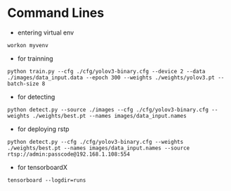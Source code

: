 # Command Lines

+ entering virtual env

```shell
workon myvenv
```





+ for trainning

```shell
python train.py --cfg ./cfg/yolov3-binary.cfg --device 2 --data ./images/data_input.data --epoch 300 --weights ./weights/yolov3.pt --batch-size 8
```



+ for detecting

```shell
python detect.py --source ./images --cfg ./cfg/yolov3-binary.cfg --weights ./weights/best.pt --names images/data_input.names
```



+ for deploying rstp

```shell
python detect.py --cfg ./cfg/yolov3-binary.cfg --weights ./weights/best.pt --names images/data_input.names --source rtsp://admin:passcode@192.168.1.108:554
```



+ for tensorboardX

```shell
tensorboard --logdir=runs
```

